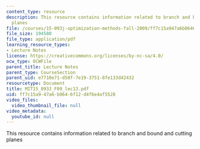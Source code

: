 ```yaml
---
content_type: resource
description: This resource contains information related to branch and bound and cutting
  planes
file: /courses/15-093j-optimization-methods-fall-2009/ff7c15a947a6b0646f12d4f6e4af5528_MIT15_093J_F09_lec13.pdf
file_size: 194580
file_type: application/pdf
learning_resource_types:
- Lecture Notes
license: https://creativecommons.org/licenses/by-nc-sa/4.0/
ocw_type: OCWFile
parent_title: Lecture Notes
parent_type: CourseSection
parent_uid: e7710e71-d58f-7e19-3751-8fe133d42432
resourcetype: Document
title: MIT15_093J_F09_lec13.pdf
uid: ff7c15a9-47a6-b064-6f12-d4f6e4af5528
video_files:
  video_thumbnail_file: null
video_metadata:
  youtube_id: null
---
```

This resource contains information related to branch and bound and cutting planes